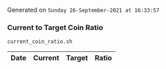 Generated on `Sunday 26-September-2021 at 16:33:57`

### Current to Target Coin Ratio
`current_coin_ratio.sh`

Date|Current|Target|Ratio
---|---|---|---
